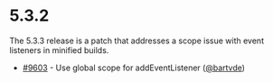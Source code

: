 # 5.3.2

The 5.3.3 release is a patch that addresses a scope issue with event listeners in minified builds.

 * [#9603](https://github.com/openlayers/openlayers/pull/9603) - Use global scope for addEventListener ([@bartvde](https://github.com/bartvde))


